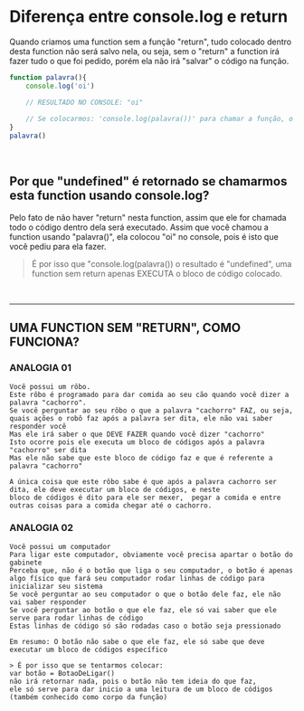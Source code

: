 # Diferença entre console.log e return 
Quando criamos uma function sem a função "return", tudo colocado dentro desta function não será salvo nela, ou seja, sem o "return" a function irá fazer tudo o que foi pedido, porém ela não irá "salvar" o código na função. 

```js
function palavra(){
    console.log('oi') 

    // RESULTADO NO CONSOLE: "oi"  
     
    // Se colocarmos: 'console.log(palavra())' para chamar a função, o valor será "undefined"
}
palavra() 
```

</br>

## Por que "undefined" é retornado se chamarmos esta function usando console.log? 

Pelo fato de não haver "return" nesta function, assim que ele for chamada todo o código dentro dela será executado.
Assim que você chamou a function usando "palavra()", ela colocou "oi" no console, pois é isto que você pediu para ela fazer. 

> É por isso que "console.log(palavra()) o resultado é "undefined", uma function sem return apenas EXECUTA o bloco de código colocado.

</br>

___________________________________________________________________________

## UMA FUNCTION SEM "RETURN", COMO FUNCIONA?
### ANALOGIA 01 
    Você possui um rôbo.
    Este rôbo é programado para dar comida ao seu cão quando você dizer a palavra "cachorro".
    Se você perguntar ao seu rôbo o que a palavra "cachorro" FAZ, ou seja, quais ações o robô faz após a palavra ser dita, ele não vai saber responder você
    Mas ele irá saber o que DEVE FAZER quando você dizer "cachorro"
    Isto ocorre pois ele executa um bloco de códigos após a palavra "cachorro" ser dita
    Mas ele não sabe que este bloco de código faz e que é referente a palavra "cachorro"
    
    A única coisa que este rôbo sabe é que após a palavra cachorro ser dita, ele deve executar um bloco de códigos, e neste 
    bloco de códigos é dito para ele ser mexer,  pegar a comida e entre outras coisas para a comida chegar até o cachorro.

### ANALOGIA 02 
    Você possui um computador
    Para ligar este computador, obviamente você precisa apartar o botão do gabinete
    Perceba que, não é o botão que liga o seu computador, o botão é apenas algo físico que fará seu computador rodar linhas de código para inicializar seu sistema 
    Se você perguntar ao seu computador o que o botão dele faz, ele não vai saber responder
    Se você perguntar ao botão o que ele faz, ele só vai saber que ele serve para rodar linhas de código
    Estas linhas de código só são rodadas caso o botão seja pressionado 

    Em resumo: O botão não sabe o que ele faz, ele só sabe que deve executar um bloco de códigos específico

    > É por isso que se tentarmos colocar:
    var botão = BotaoDeLigar()  
    não irá retornar nada, pois o botão não tem ideia do que faz, 
    ele só serve para dar inicio a uma leitura de um bloco de códigos (também conhecido como corpo da função)





